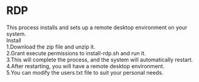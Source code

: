 # RDP
This process installs and sets up a remote desktop environment on your system.<br />
Install <br />
1.Download the zip file and unzip it. <br />
2.Grant execute permissions to install-rdp.sh and run it.<br />
3.This will complete the process, and the system will automatically restart.<br />
4.After restarting, you will have a remote desktop environment.<br />
5.You can modify the users.txt file to suit your personal needs.
